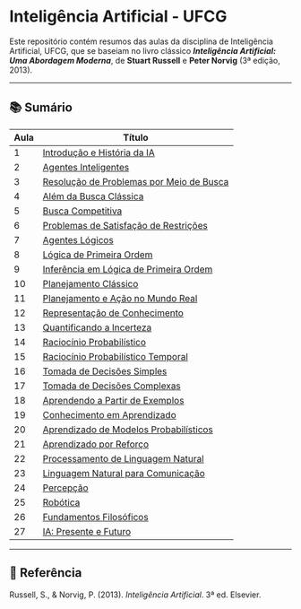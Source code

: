 # Inteligência Artificial - UFCG

Este repositório contém resumos das aulas da disciplina de Inteligência Artificial, UFCG, que se baseiam no livro clássico **_Inteligência Artificial: Uma Abordagem Moderna_**, de **Stuart Russell** e **Peter Norvig** (3ª edição, 2013).

---
## 📚 Sumário

| Aula | Título                                                                 |
|----------|------------------------------------------------------------------------|
| 1        | [Introdução e História da IA](./cap1.md)                                                |
| 2        | [Agentes Inteligentes](./cap2.md)                                       |
| 3        | [Resolução de Problemas por Meio de Busca](./cap3.md)                 |
| 4        | [Além da Busca Clássica](./cap4.md)                                    |
| 5        | [Busca Competitiva](./cap5.md)                                         |
| 6        | [Problemas de Satisfação de Restrições](./cap6.md)                     |
| 7        | [Agentes Lógicos](./cap7.md)                                           |
| 8        | [Lógica de Primeira Ordem](./cap8.md)                                  |
| 9        | [Inferência em Lógica de Primeira Ordem](./cap9.md)                   |
| 10       | [Planejamento Clássico](./cap10.md)                                    |
| 11       | [Planejamento e Ação no Mundo Real](./cap11.md)                       |
| 12       | [Representação de Conhecimento](./cap12.md)                            |
| 13       | [Quantificando a Incerteza](./cap13.md)                                |
| 14       | [Raciocínio Probabilístico](./cap14.md)                                |
| 15       | [Raciocínio Probabilístico Temporal](./cap15.md)                       |
| 16       | [Tomada de Decisões Simples](./cap16.md)                               |
| 17       | [Tomada de Decisões Complexas](./cap17.md)                             |
| 18       | [Aprendendo a Partir de Exemplos](./cap18.md)                          |
| 19       | [Conhecimento em Aprendizado](./cap19.md)                              |
| 20       | [Aprendizado de Modelos Probabilísticos](./cap20.md)                   |
| 21       | [Aprendizado por Reforço](./cap21.md)                                  |
| 22       | [Processamento de Linguagem Natural](./cap22.md)                       |
| 23       | [Linguagem Natural para Comunicação](./cap23.md)                       |
| 24       | [Percepção](./cap24.md)                                                |
| 25       | [Robótica](./cap25.md)                                                 |
| 26       | [Fundamentos Filosóficos](./cap26.md)                                  |
| 27       | [IA: Presente e Futuro](./cap27.md)                                    |

---
## 📖 Referência

Russell, S., & Norvig, P. (2013). *Inteligência Artificial*. 3ª ed. Elsevier.
